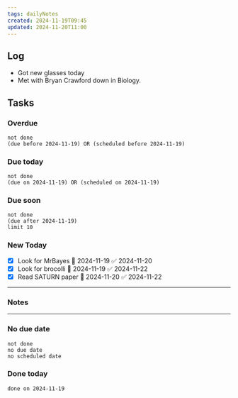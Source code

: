 ```yaml
---
tags: dailyNotes
created: 2024-11-19T09:45
updated: 2024-11-20T11:00
---
```

## Log
- Got new glasses today
- Met with Bryan Crawford down in Biology.

## Tasks
### Overdue
```tasks
not done
(due before 2024-11-19) OR (scheduled before 2024-11-19)
```

### Due today
```tasks
not done
(due on 2024-11-19) OR (scheduled on 2024-11-19)
```

### Due soon
```tasks
not done
(due after 2024-11-19)
limit 10
```

### New Today
- [x] Look for MrBayes 📅 2024-11-19 ✅ 2024-11-20
- [x] Look for brocolli 📅 2024-11-19 ✅ 2024-11-22
- [x] Read SATURN paper 📅 2024-11-20 ✅ 2024-11-22
----
### Notes

----
### No due date
```tasks
not done
no due date
no scheduled date
```

### Done today
```tasks
done on 2024-11-19
```

